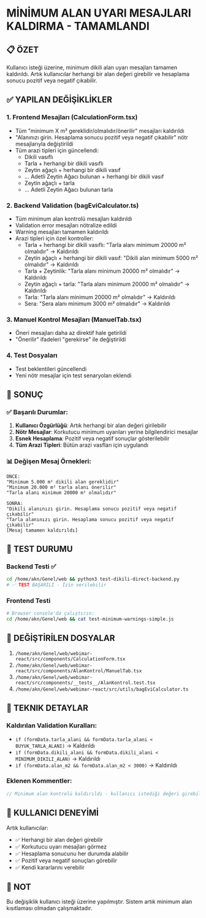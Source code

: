 # MİNİMUM ALAN UYARI MESAJLARI KALDIRMA - TAMAMLANDI

## 📋 ÖZET
Kullanıcı isteği üzerine, minimum dikili alan uyarı mesajları tamamen kaldırıldı. Artık kullanıcılar herhangi bir alan değeri girebilir ve hesaplama sonucu pozitif veya negatif çıkabilir.

## ✅ YAPILAN DEĞİŞİKLİKLER

### 1. Frontend Mesajları (CalculationForm.tsx)
- Tüm "minimum X m² gereklidir/olmalıdır/önerilir" mesajları kaldırıldı
- "Alanınızı girin. Hesaplama sonucu pozitif veya negatif çıkabilir" nötr mesajlarıyla değiştirildi
- Tüm arazi tipleri için güncellendi:
  - Dikili vasıflı
  - Tarla + herhangi bir dikili vasıflı  
  - Zeytin ağaçlı + herhangi bir dikili vasıf
  - … Adetli Zeytin Ağacı bulunan + herhangi bir dikili vasıf
  - Zeytin ağaçlı + tarla
  - … Adetli Zeytin Ağacı bulunan tarla

### 2. Backend Validation (bagEviCalculator.ts)
- Tüm minimum alan kontrolü mesajları kaldırıldı
- Validation error mesajları nötralize edildi
- Warning mesajları tamamen kaldırıldı
- Arazi tipleri için özel kontroller:
  - Tarla + herhangi bir dikili vasıflı: "Tarla alanı minimum 20000 m² olmalıdır" → Kaldırıldı
  - Zeytin ağaçlı + herhangi bir dikili vasıf: "Dikili alan minimum 5000 m² olmalıdır" → Kaldırıldı
  - Tarla + Zeytinlik: "Tarla alanı minimum 20000 m² olmalıdır" → Kaldırıldı
  - Zeytin ağaçlı + tarla: "Tarla alanı minimum 20000 m² olmalıdır" → Kaldırıldı
  - Tarla: "Tarla alanı minimum 20000 m² olmalıdır" → Kaldırıldı
  - Sera: "Sera alanı minimum 3000 m² olmalıdır" → Kaldırıldı

### 3. Manuel Kontrol Mesajları (ManuelTab.tsx)
- Öneri mesajları daha az direktif hale getirildi
- "Önerilir" ifadeleri "gerekirse" ile değiştirildi

### 4. Test Dosyaları
- Test beklentileri güncellendi
- Yeni nötr mesajlar için test senaryoları eklendi

## 🎯 SONUÇ

### ✅ Başarılı Durumlar:
1. **Kullanıcı Özgürlüğü**: Artık herhangi bir alan değeri girilebilir
2. **Nötr Mesajlar**: Korkutucu minimum uyarıları yerine bilgilendirici mesajlar
3. **Esnek Hesaplama**: Pozitif veya negatif sonuçlar gösterilebilir
4. **Tüm Arazi Tipleri**: Bütün arazi vasfları için uygulandı

### 📊 Değişen Mesaj Örnekleri:
```
ÖNCE:
"Minimum 5.000 m² dikili alan gereklidir"
"Minimum 20.000 m² tarla alanı önerilir"
"Tarla alanı minimum 20000 m² olmalıdır"

SONRA:
"Dikili alanınızı girin. Hesaplama sonucu pozitif veya negatif çıkabilir"
"Tarla alanınızı girin. Hesaplama sonucu pozitif veya negatif çıkabilir"
[Mesaj tamamen kaldırıldı]
```

## 🧪 TEST DURUMU

### Backend Testi ✅
```bash
cd /home/akn/Genel/web && python3 test-dikili-direct-backend.py
# ✅ TEST BAŞARILI - İzin verilebilir
```

### Frontend Testi
```bash
# Browser console'da çalıştırın:
cd /home/akn/Genel/web && cat test-minimum-warnings-simple.js
```

## 📁 DEĞİŞTİRİLEN DOSYALAR

1. `/home/akn/Genel/web/webimar-react/src/components/CalculationForm.tsx`
2. `/home/akn/Genel/web/webimar-react/src/components/AlanKontrol/ManuelTab.tsx`
3. `/home/akn/Genel/web/webimar-react/src/components/__tests__/AlanKontrol.test.tsx`
4. `/home/akn/Genel/web/webimar-react/src/utils/bagEviCalculator.ts`

## 🔧 TEKNIK DETAYLAR

### Kaldırılan Validation Kuralları:
- `if (formData.tarla_alani && formData.tarla_alani < BUYUK_TARLA_ALANI)` → Kaldırıldı
- `if (formData.dikili_alani && formData.dikili_alani < MINIMUM_DIKILI_ALAN)` → Kaldırıldı  
- `if (formData.alan_m2 && formData.alan_m2 < 3000)` → Kaldırıldı

### Eklenen Kommentler:
```typescript
// Minimum alan kontrolü kaldırıldı - kullanıcı istediği değeri girebilir
```

## 🎉 KULLANICI DENEYİMİ

Artık kullanıcılar:
- ✅ Herhangi bir alan değeri girebilir
- ✅ Korkutucu uyarı mesajları görmez
- ✅ Hesaplama sonucunu her durumda alabilir
- ✅ Pozitif veya negatif sonuçları görebilir
- ✅ Kendi kararlarını verebilir

## 📝 NOT
Bu değişiklik kullanıcı isteği üzerine yapılmıştır. Sistem artık minimum alan kısıtlaması olmadan çalışmaktadır.
